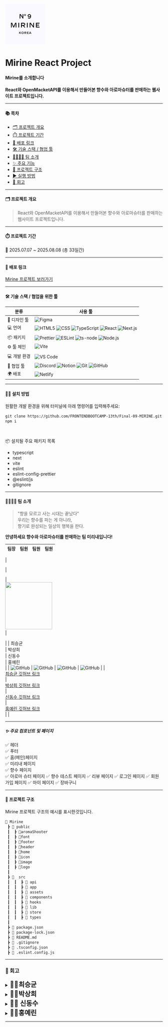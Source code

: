 ![Mirine](readme_logo.png)

# Mirine React Project

#### Mirine를 소개합니다

**React와 OpenMacketAPI를 이용해서 만들어본 향수와 아로마슈터를 판매하는 웹사이트 프로젝트입니다.**

---

#### 📚 목차

- [🗂️ 프로젝트 개요](#프로젝트-개요)
- [⏱️ 프로젝트 기간](#프로젝트-기간)
- [🚀 배포 링크](#배포-링크)
- [🛠️ 기술 스택 / 협업 툴](#기술-스택--협업을-위한-툴)
- [👨‍👩‍👧‍👦 팀 소개](#팀-소개)
- [✨ 주요 기능](#주요-기능)
- [📁 프로젝트 구조](#프로젝트-구조)
- [▶️ 실행 방법](#실행-방법)
- [📝 회고](#회고)

---

#### 🗂️ 프로젝트 개요

> React와 OpenMacketAPI를 이용해서 만들어본 향수와 아로마슈터를 판매하는 웹사이트 프로젝트입니다.

---

#### ⏱️ 프로젝트 기간

📆 2025.07.07 ~ 2025.08.08 (총 33일간)

---

#### 🚀 배포 링크

[Mirine 프로젝트 보러가기](https://3lines-2048.netlify.app/)

---

#### 🛠️ 기술 스택 / 협업을 위한 툴

| 분류         | 사용 툴                                                                                                                                                                                                                                                                                                                                                                                                                                                                                                                         |
| ------------ | ------------------------------------------------------------------------------------------------------------------------------------------------------------------------------------------------------------------------------------------------------------------------------------------------------------------------------------------------------------------------------------------------------------------------------------------------------------------------------------------------------------------------------- |
| 🎨 디자인 툴 | ![Figma](https://img.shields.io/badge/Figma-F24E1E?style=for-the-badge&logo=figma&logoColor=white)                                                                                                                                                                                                                                                                                                                                                                                                                              |
| 💻 언어      | ![HTML5](https://img.shields.io/badge/html5-E34F26?style=for-the-badge&logo=html5&logoColor=white) ![CSS](https://img.shields.io/badge/CSS-663399?style=for-the-badge&logo=CSS3&logoColor=white) ![TypeScript](https://img.shields.io/badge/TypeScript-007ACC?style=for-the-badge&logo=typescript&logoColor=white) ![React](https://img.shields.io/badge/React-20232A?style=for-the-badge&logo=react&logoColor=61DAFB) ![Next.js](https://img.shields.io/badge/Next.js-000000?style=for-the-badge&logo=next.js&logoColor=white) |
| 📦 패키지    | ![Prettier](https://img.shields.io/badge/prettier-1A2C34?style=for-the-badge&logo=prettier&logoColor=F7BA3E) ![ESLint](https://img.shields.io/badge/eslint-3A33D1?style=for-the-badge&logo=eslint&logoColor=white) ![ts-node](https://img.shields.io/badge/ts--node-3178C6?style=for-the-badge&logo=ts-node&logoColor=white) ![Node.js](https://img.shields.io/badge/Node.js-43853D?style=for-the-badge&logo=node.js&logoColor=white)                                                                                           |
| ⚙️ 툴 체인   | ![Vite](https://img.shields.io/badge/Vite-646CFF?style=for-the-badge&logo=Vite&logoColor=white)                                                                                                                                                                                                                                                                                                                                                                                                                                 |
|              |
| 💻 개발 환경 | ![VS Code](https://img.shields.io/badge/Visual_Studio_Code-0078D4?style=for-the-badge&logo=visual%20studio%20code&logoColor=white)                                                                                                                                                                                                                                                                                                                                                                                              |
| 🤝 협업 툴   | ![Discord](https://img.shields.io/badge/Discord-7289DA?style=for-the-badge&logo=discord&logoColor=white) ![Notion](https://img.shields.io/badge/Notion-000000?style=for-the-badge&logo=notion&logoColor=white) ![Git](https://img.shields.io/badge/GIT-E44C30?style=for-the-badge&logo=git&logoColor=white) ![GitHub](https://img.shields.io/badge/GitHub-100000?style=for-the-badge&logo=github&logoColor=white)                                                                                                               |
| 🌍 배포      | ![Netlify](https://img.shields.io/badge/Netlify-00C7B7?style=for-the-badge&logo=netlify&logoColor=white)                                                                                                                                                                                                                                                                                                                                                                                                                        |

---

#### 🧑‍💻 설치 방법

원활한 개발 환경을 위해 터미널에 아래 명령어를 입력해주세요:

```
git clone https://github.com/FRONTENDBOOTCAMP-13th/Final-09-MIRINE.git
npm i
```

<br>

📦 설치될 주요 패키지 목록

- typescript
- next
- vite
- eslint
- eslint-config-prettier
- @eslint/js
- gitignore

---

#### 👨‍👩‍👧‍👦 팀 소개

> "향을 모르고 사는 시대는 끝났다"<br>우리는 향수를 파는 게 아니라,<br>향기로 완성되는 일상의 행복을 판다.<br>

**안녕하세요 향수와 아로마슈터를 판매하는 팀 미리내입니다!**

| 팀장 | 팀원 | 팀원 | 팀원 |
| ---- | ---- | ---- | ---- |

|

<!-- (승균님)이미지 -->

|

<!-- (상희님)이미지 -->

|  
<img src="./public/dongsu.png" height="150px" width="150px">  
|

<!-- (예린님)이미지 -->

|
| 최승균  
| 박상희  
| 신동수  
| 홍예린  
|
|
![GitHub](https://img.shields.io/badge/GitHub-100000?style=for-the-badge&logo=github&logoColor=white)
|
![GitHub](https://img.shields.io/badge/GitHub-100000?style=for-the-badge&logo=github&logoColor=white)
|
![GitHub](https://img.shields.io/badge/GitHub-100000?style=for-the-badge&logo=github&logoColor=white)
|
![GitHub](https://img.shields.io/badge/GitHub-100000?style=for-the-badge&logo=github&logoColor=white)
|
|  
[최승균 깃허브 링크](https://github.com/seuchoi0531)  
|  
[박상희 깃허브 링크](https://github.com/2sign)  
|  
[신동수 깃허브 링크](https://github.com/Dongsusin?tab=repositories)  
|  
[홍예린 깃허브 링크](https://github.com/hhongye)  
|
|

---

##### ✨ 주요 컴포넌트 및 페이지

✅ 헤더  
✅ 푸터  
✅ 홈(메인)페이지  
✅ 미리내 페이지  
✅ 향수 페이지  
✅ 아로마 슈터 페이지
✅ 향수 테스트 페이지
✅ 리뷰 페이지
✅ 로그인 페이지
✅ 회원가입 페이지
✅ 마이 페이지
✅ 장바구니

---

#### 📁 프로젝트 구조

Mirine 프로젝트 구조의 예시를 표시한것입니다.

```
📂 Mirine
 ┣ 📂 public
 ┃  ┣ 📂aromaShooter
 ┃  ┣ 📂font
 ┃  ┣ 📂footer
 ┃  ┣ 📂header
 ┃  ┣ 📂home
 ┃  ┣ 📂icon
 ┃  ┣ 📂image
 ┃  ┣ 📂logo
 ┃
 ┣ 📂  src
 ┃  ┃  ┣ 📂 api
 ┃  ┃  ┣ 📂 app
 ┃  ┃  ┣ 📂 assets
 ┃  ┃  ┣ 📂 components
 ┃  ┃  ┣ 📂 hooks
 ┃  ┃  ┣ 📂 lib
 ┃  ┃  ┣ 📂 store
 ┃  ┃  ┣ 📂 types
 ┃
 ┣ 📄 package.json
 ┣ 📄 package-lock.json
 ┣ 📄 README.md
 ┣ 📄 .gitignore
 ┣ 📄 .tsconfig.json
 ┣ 📄 .eslint.config.js
```

---

### 📝 회고

<details>
  <summary><span style="font-size: 1.5em; font-weight: bold;">🧑‍⚖️최승균</span></summary>
  <blockquote>
  <!-- (승균님)회고내용 -->
  </blockquote>
</details>

<details>
  <summary><span style="font-size: 1.5em; font-weight: bold;">👨‍🔧박상희</span></summary>
  <blockquote>
 <!-- (상희님)회고내용 -->
  </blockquote>
</details>

<details>
  <summary><span style="font-size: 1.5em; font-weight: bold;">👨‍🔧 신동수</span></summary>
  <blockquote>
    이번 프로젝트를 통해 지금까지 배운 내용을 정리하고 실제로 활용해볼 수 있어 매우 유익한 시간이었습니다.<br>
    React와 Next.js를 활용하여 웹사이트를 구현하면서, 단순하고 간단해 보이는 기능들도<br>
    실제로 구현해보면 생각보다 복잡하고 어려운 부분이 많다는 것을 깨달았습니다.<br>
    특히 다양한 API와의 연동 과정을 직접 경험하면서 많은 것을 배울 수 있었고,<br>
    복잡한 기능을 하나씩 구현해 나가는 과정 자체가 매우 의미 있는 경험이었습니다.
  </blockquote>
</details>

<details>
  <summary><span style="font-size: 1.5em; font-weight: bold;">👨‍🔧홍예린</span></summary>
  <blockquote>
  <!-- (예린님)회고내용 -->
  </blockquote>
</details>

---
